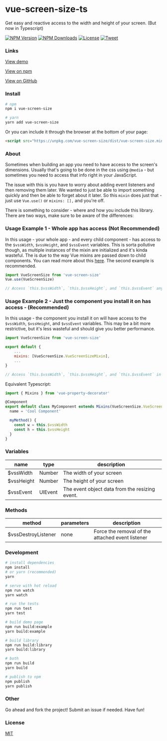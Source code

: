 # vue-screen-size-ts

Get easy and reactive access to the width and height of your screen. (But now in Typescript)

<p align="left">
  <a href="https://www.npmjs.com/package/vue-screen-size"><img src="https://img.shields.io/npm/v/vue-screen-size.svg" alt="NPM Version"></a>
  <a href="https://www.npmjs.com/package/vue-screen-size"><img src="https://img.shields.io/npm/dm/vue-screen-size.svg" alt="NPM Downloads"></a>
  <a href="http://opensource.org/licenses/MIT"><img src="https://img.shields.io/badge/license-MIT-blue.svg" alt="License"></a>
  <a href="https://twitter.com/intent/tweet?url=https%3A%2F%2Fgithub.com%2Fjohndatserakis%2Fvue-screen-size&text=Check%20out%20vue-screen-size%20on%20GitHub&via=johndatserakis">
  <img src="https://img.shields.io/twitter/url/https/github.com/johndatserakis/vue-screen-size.svg?style=social" alt="Tweet"></a>
</p>

### Links

[View demo](https://johndatserakis.github.io/vue-screen-size/)

[View on npm](https://www.npmjs.com/package/vue-screen-size)

[View on GitHub](https://github.com/johndatserakis/vue-screen-size)

### Install

```bash
# npm
npm i vue-screen-size

# yarn
yarn add vue-screen-size
```

Or you can include it through the browser at the bottom of your page:

```html
<script src="https://unpkg.com/vue-screen-size/dist/vue-screen-size.min.js"></script>
```

### About

Sometimes when building an app you need to have access to the screen's dimensions. Usually that's going to be done in the css using `@media` - but sometimes you need to access that info right in your JavaScript.

The issue with this is you have to worry about adding event listeners and then removing them later. We wanted to just be able to import something quickly and then be able to forget about it later. So this `mixin` does just that - just use `Vue.use()` or `mixins: [],` and you're off.

There is something to consider - where and how you include this library. There are two ways, make sure to be aware of the differences:

### Usage Example 1 - Whole app has access (Not Recommended)

In this usage - your whole app - and every child component - has access to the `$vssWidth`, `$vssHeight`, and `$vssEvent` variables. This is sorta pollutive though, as multiple instances of the mixin are initialized and it's kinda wasteful. The is due to the way Vue mixins are passed down to child components. You can read more about this [here](https://vuejs.org/v2/guide/mixins.html#Global-Mixin). The second example is recommended.

```javascript
import VueScreenSize from 'vue-screen-size'
Vue.use(VueScreenSize)

// Access `this.$vssWidth`, `this.$vssHeight`, and `this.$vssEvent` anywhere in your app.
```

### Usage Example 2 - Just the component you install it on has access - (Recommended)

In this usage - the component you install it on will have access to the `$vssWidth`, `$vssHeight`, and `$vssEvent` variables. This may be a bit more restrictive, but it's less wasteful and should give you better performance.

```javascript
import VueScreenSize from 'vue-screen-size'

export default {
    ...
    mixins: [VueScreenSize.VueScreenSizeMixin],
    ...
}

// Access `this.$vssWidth`, `this.$vssHeight`, and `this.$vssEvent` in your component.
```

Equivalent Typescript:
```typescript
import { Mixins } from 'vue-property-decorator'

@Component
export default class MyComponent extends Mixins(VueScreenSize.VueScreenSizeMixin) {
  name = 'Cool Component'

  myMethod() {
    const w = this.$vssWidth
    const h = this.$vssHeight
  }
}
```
### Variables

| name | type | description |
|--------|------------|-------------|
| $vssWidth | Number | The width of your screen |
| $vssHeight | Number | The height of your screen |
| $vssEvent | UIEvent | The event object data from the resizing event. |

### Methods

| method | parameters | description |
|--------|------------|-------------|
| $vssDestroyListener | none | Force the removal of the attached event listener |

### Development

```bash
# install dependencies
npm install
# or yarn (recommended)
yarn

# serve with hot reload
npm run watch
yarn watch

# run the tests
npm run test
yarn test

# build demo page
npm run build:example
yarn build:example

# build library
npm run build:library
yarn build:library

# both
npm run build
yarn build

# publish to npm
npm publish
yarn publish
```

### Other

Go ahead and fork the project! Submit an issue if needed. Have fun!

### License

[MIT](http://opensource.org/licenses/MIT)
